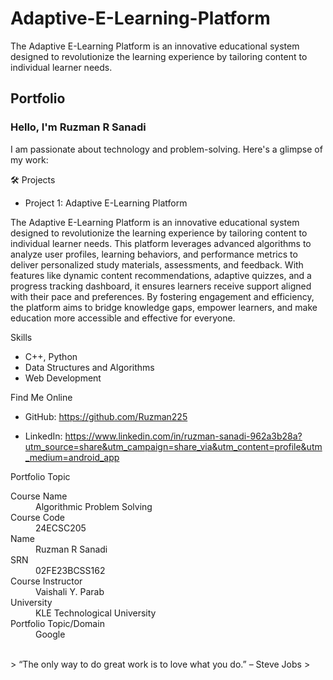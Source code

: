 # Adaptive-E-Learning-Platform
The Adaptive E-Learning Platform is an innovative educational system designed to revolutionize the learning experience by tailoring content to individual learner needs. 
## Portfolio

### Hello, I'm Ruzman R Sanadi

I am passionate about technology and problem-solving. Here's a glimpse of my work:

🛠️ Projects
- Project 1: 
Adaptive E-Learning Platform

The Adaptive E-Learning Platform is an innovative educational system designed to revolutionize the learning experience by tailoring content to individual learner needs. This platform leverages advanced algorithms to analyze user profiles, learning behaviors, and performance metrics to deliver personalized study materials, assessments, and feedback. With features like dynamic content recommendations, adaptive quizzes, and a progress tracking dashboard, it ensures learners receive support aligned with their pace and preferences. By fostering engagement and efficiency, the platform aims to bridge knowledge gaps, empower learners, and make education more accessible and effective for everyone.


Skills
- C++, Python 
- Data Structures and Algorithms
- Web Development

Find Me Online
- GitHub: 
https://github.com/Ruzman225

- LinkedIn:
https://www.linkedin.com/in/ruzman-sanadi-962a3b28a?utm_source=share&utm_campaign=share_via&utm_content=profile&utm_medium=android_app


Portfolio Topic

<dl>
<dt>Course Name</dt>
<dd>Algorithmic Problem Solving</dd>
<dt>Course Code</dt>
<dd>24ECSC205</dd>
<dt>Name</dt>
<dd>Ruzman R Sanadi</dd>
<dt>SRN</dt>
<dd>02FE23BCSS162</dd>
<dt>Course Instructor</dt>
<dd>Vaishali Y. Parab</dd>
<dt>University</dt>
<dd>KLE Technological University</dd>
<dt>Portfolio Topic/Domain</dt>
<dd>Google</dd>
</dl>

<br> 
> “The only way to do great work is to love what you do.” – Steve Jobs
>
